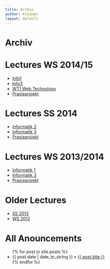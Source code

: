 ```yaml
---
title: Archiv
author: kleinen
layout: default
---
```


# Archiv

# Lectures WS 2014/15

- [Info1]({{site.baseurl}}ws2014/info1/)
- [Info3]({{site.baseurl}}ws2014/info3/)
- [WT1 Web Technology]({{site.baseurl}}ws2014/webapplications/)
- [Praxisprojekt](ss2014/project)


<h1>Lectures SS 2014</h1>
<ul>
<li><a href="{{site.baseurl}}ss2014/info2">Informatik 2</a></li>
<li><a href="{{site.baseurl}}ss2014/info3">Informatik 3</a></li>
<li><a href="{{site.baseurl}}ss2014/project">Praxisprojekt</a></li>
</ul>


<h1>Lectures WS 2013/2014</h1>
<ul>
<li><a href="{{site.baseurl}}ws2013/info1">Informatik 1</a></li>
<li><a href="{{site.baseurl}}ws2013/info3">Informatik 3</a></li>
<li><a href="{{site.baseurl}}ws2013/project">Praxisprojekt</a></li>
</ul>

<h1>Older Lectures</h1>

  * [SS 2013](ss2013/)
  * [WS 2012](ws2012/)

<div id="home">
  <h1>All Anouncements</h1>
  <ul class="posts">
    {% for post in site.posts %}
      <li><span>{{ post.date | date_to_string }}</span> &raquo; <a href="{{ post.url }}">{{ post.title }}</a></li>
    {% endfor %}
  </ul>
</div>
